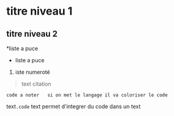 # titre niveau 1
##  titre niveau 2

*liste a puce 
- liste a puce 
1. iste numeroté 

>text     citation 

```code a noter   si on met le langage il va coloriser le code ```

text`.code` text     permet d'integrer du code dans un text

